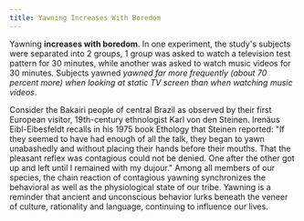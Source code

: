 ```yaml
---
title: Yawning Increases With Boredom
---
```


Yawning **increases with boredom**. In one experiment, the study's subjects were separated into 2 groups, 1 group was asked to watch a television test pattern for 30 minutes, while another was asked to watch music videos for 30 minutes. Subjects yawned *yawned far more frequently (about 70 percent more) when looking at static TV screen than when watching music videos*.

Consider the Bakairi people of central Brazil as observed by their first European visitor, 19th-century ethnologist Karl von den Steinen. Irenäus Eibl-Eibesfeldt recalls in his 1975 book Ethology that Steinen reported: "If they seemed to have had enough of all the talk, they began to yawn unabashedly and without placing their hands before their mouths. That the pleasant reflex was contagious could not be denied. One after the other got up and left until I remained with my dujour." Among all members of our species, the chain reaction of contagious yawning synchronizes the behavioral as well as the physiological state of our tribe. Yawning is a reminder that ancient and unconscious behavior lurks beneath the veneer of culture, rationality and language, continuing to influence our lives.
